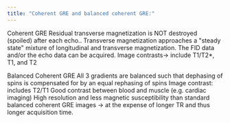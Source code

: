 ```yaml
---
title: "Coherent GRE and balanced coherent GRE:"
---
```

Coherent GRE
Residual transverse magnetization is NOT destroyed (spoiled) after each echo..
Transverse magnetization approaches a &quot;steady state&quot; mixture of longitudinal and transverse magnetization.
The FID data and/or the echo data can be acquired.
Image contrasts&#8594; include T1/T2*, T1, and T2

Balanced Coherent GRE
All 3 gradients are balanced such that dephasing of spins is compensated for by an equal rephasing of spins
Image contrast: includes T2/T1
Good contrast between blood and muscle (e.g. cardiac imaging)
High resolution and less magnetic susceptibility than standard balanced coherent GRE images &#8594; at the expense of longer TR and thus longer acquisition time.

